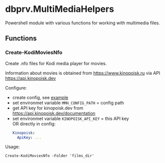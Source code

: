 ﻿# dbprv.MultiMediaHelpers

Powershell module with various functions for working with multimedia files.

## Functions

### Create-KodiMoviesNfo

Create .nfo files for Kodi media player for movies.

Information about movies is obtained from https://www.kinopoisk.ru via API https://api.kinopoisk.dev

Configure:
- create config, see [example](examples/configs/multimedia_helpers.yml)
- set environmet variable `MMH_CONFIG_PATH` = config path
- get API key for kinopoisk.dev from  https://api.kinopoisk.dev/documentation
- set environmet variable `KINOPOISK_API_KEY` = this API key \
  OR directly in config:
  ```yaml
  Kinopoisk:
    ApiKey: ...
  ```

Usage:
```pwsh
Create-KodiMoviesNfo -Folder 'films_dir'
```
